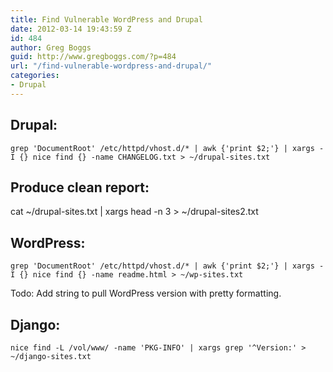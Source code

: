 ```yaml
---
title: Find Vulnerable WordPress and Drupal
date: 2012-03-14 19:43:59 Z
id: 484
author: Greg Boggs
guid: http://www.gregboggs.com/?p=484
url: "/find-vulnerable-wordpress-and-drupal/"
categories:
- Drupal
---
```


## Drupal:

`grep 'DocumentRoot' /etc/httpd/vhost.d/* | awk {'print $2;'} | xargs -I {} nice find {} -name CHANGELOG.txt > ~/drupal-sites.txt`

## Produce clean report:

cat ~/drupal-sites.txt | xargs head -n 3 > ~/drupal-sites2.txt

## WordPress:

`grep 'DocumentRoot' /etc/httpd/vhost.d/* | awk {'print $2;'} | xargs -I {} nice find {} -name readme.html > ~/wp-sites.txt`

Todo: Add string to pull WordPress version with pretty formatting.

## Django:

     
    nice find -L /vol/www/ -name 'PKG-INFO' | xargs grep '^Version:' > ~/django-sites.txt